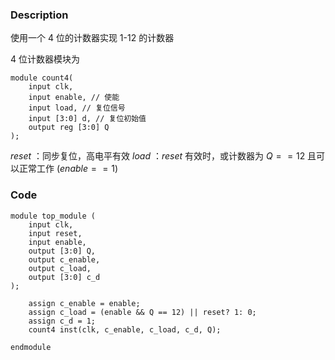 ### Description
使用一个 4 位的计数器实现 1-12 的计数器

4 位计数器模块为

```
module count4(
	input clk,
	input enable, // 使能
	input load, // 复位信号
	input [3:0] d, // 复位初始值
	output reg [3:0] Q
);
```

$reset$ ：同步复位，高电平有效
$load$ ：$reset$ 有效时，或计数器为 $Q == 12$ 且可以正常工作 ($enable == 1$) 

### Code

```
module top_module (
    input clk,
    input reset,
    input enable,
    output [3:0] Q,
    output c_enable,
    output c_load,
    output [3:0] c_d
); 

    assign c_enable = enable;
    assign c_load = (enable && Q == 12) || reset? 1: 0; 
    assign c_d = 1;
    count4 inst(clk, c_enable, c_load, c_d, Q);

endmodule
```
